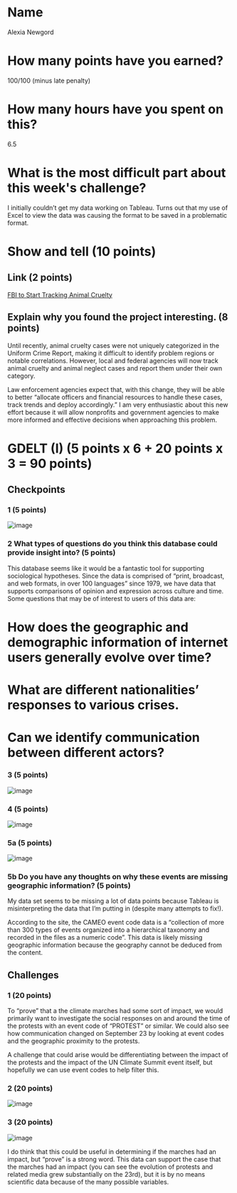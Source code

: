 # Name

Alexia Newgord

# How many points have you earned?

100/100 (minus late penalty)

# How many hours have you spent on this?

6.5

# What is the most difficult part about this week's challenge?

I initially couldn’t get my data working on Tableau.  Turns out that my use of Excel to view the data was causing the format to be saved in a problematic format.

# Show and tell (10 points)

## Link (2 points)

[FBI to Start Tracking Animal Cruelty](http://blog.humanesociety.org/wayne/2014/09/animal-cruelty-uniform-crime-report.html)

## Explain why you found the project interesting. (8 points)

Until recently, animal cruelty cases were not uniquely categorized in the Uniform Crime Report, making it difficult to identify problem regions or notable correlations.  However, local and federal agencies will now track animal cruelty and animal neglect cases and report them under their own category.  

Law enforcement agencies expect that, with this change, they will be able to better “allocate officers and financial resources to handle these cases, track trends and deploy accordingly.”  I am very enthusiastic about this new effort because it will allow nonprofits and government agencies to make more informed and effective decisions when approaching this problem.

# GDELT (I) (5 points x 6 + 20 points x 3 = 90 points)

## Checkpoints

### 1 (5 points)

![image](cp1.png?raw=true)

### 2 What types of questions do you think this database could provide insight into? (5 points)

This database seems like it would be a fantastic tool for supporting sociological hypotheses.  Since the data is comprised of “print, broadcast, and web formats, in over 100 languages” since 1979, we have data that supports comparisons of opinion and expression across culture and time.  Some questions that may be of interest to users of this data are:

# How does the geographic and demographic information of internet users generally evolve over time?
# What are different nationalities’ responses to various crises.
# Can we identify communication between different actors?

### 3 (5 points)

![image](cp3.png?raw=true)

### 4 (5 points)

![image](cp4.png?raw=true)

### 5a (5 points)

![image](cp5.png?raw=true)

### 5b Do you have any thoughts on why these events are missing geographic information? (5 points)

My data set seems to be missing a lot of data points because Tableau is misinterpreting the data that I’m putting in (despite many attempts to fix!).

According to the site, the CAMEO event code data is a “collection of more than 300 types of events organized into a hierarchical taxonomy and recorded in the files as a numeric code”.  This data is likely missing geographic information because the geography cannot be deduced from the content. 

## Challenges

### 1 (20 points)
To “prove” that a the climate marches had some sort of impact, we would primarily want to investigate the social responses on and around the time of the protests with an event code of “PROTEST” or similar.  We could also see how communication changed on September 23 by looking at event codes and the geographic proximity to the protests.

A challenge that could arise would be differentiating between the impact of the protests and the impact of the UN Climate Summit event itself, but hopefully we can use event codes to help filter this.

### 2 (20 points)

![image](c2.png?raw=true)

### 3 (20 points)

![image](c3.png?raw=true)

I do think that this could be useful in determining if the marches had an impact, but “prove” is a strong word.  This data can support the case that the marches had an impact (you can see the evolution of protests and related media grew substantially on the 23rd), but it is by no means scientific data because of the many possible variables.
